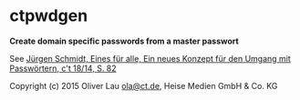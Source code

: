 # ctpwdgen

**Create domain specific passwords from a master passwort**

See [Jürgen Schmidt, Eines für alle, Ein neues Konzept für den Umgang mit Passwörtern, c't 18/14, S. 82](http://www.heise.de/ct/ausgabe/2014-18-Ein-neues-Konzept-fuer-den-Umgang-mit-Passwoertern-2284364.html)

Copyright (c) 2015 Oliver Lau <ola@ct.de>, Heise Medien GmbH & Co. KG

